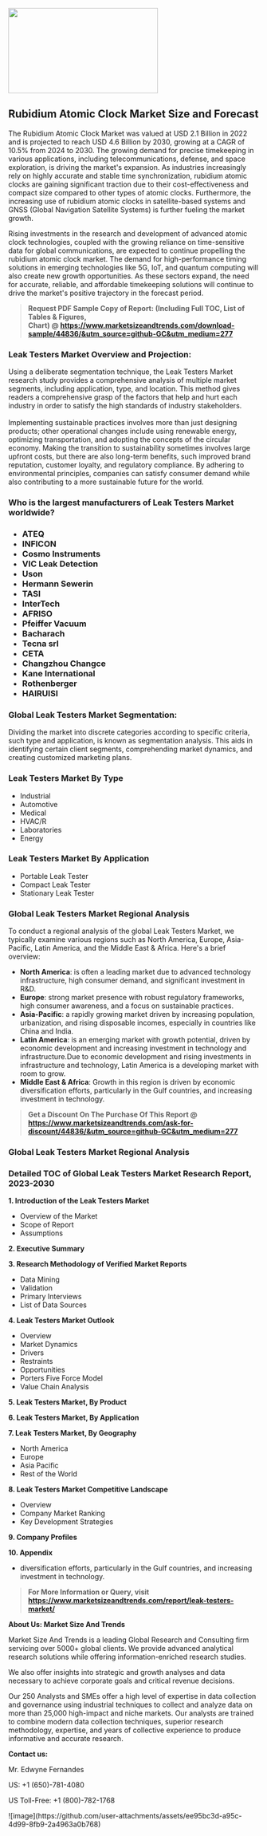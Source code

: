 <p><img class="alignnone size-medium wp-image-20088" src="https://ffe5etoiles.com/wp-content/uploads/2024/12/MST1-300x171.png" alt="" width="300" height="171" /></p><h2>Rubidium Atomic Clock Market Size and Forecast</h2><p>The Rubidium Atomic Clock Market was valued at USD 2.1 Billion in 2022 and is projected to reach USD 4.6 Billion by 2030, growing at a CAGR of 10.5% from 2024 to 2030. The growing demand for precise timekeeping in various applications, including telecommunications, defense, and space exploration, is driving the market's expansion. As industries increasingly rely on highly accurate and stable time synchronization, rubidium atomic clocks are gaining significant traction due to their cost-effectiveness and compact size compared to other types of atomic clocks. Furthermore, the increasing use of rubidium atomic clocks in satellite-based systems and GNSS (Global Navigation Satellite Systems) is further fueling the market growth.</p><p>Rising investments in the research and development of advanced atomic clock technologies, coupled with the growing reliance on time-sensitive data for global communications, are expected to continue propelling the rubidium atomic clock market. The demand for high-performance timing solutions in emerging technologies like 5G, IoT, and quantum computing will also create new growth opportunities. As these sectors expand, the need for accurate, reliable, and affordable timekeeping solutions will continue to drive the market's positive trajectory in the forecast period.</p></p><blockquote id="" class=""><strong>Request PDF Sample Copy of Report: (Including Full TOC, List of Tables &amp; Figures, Chart)&nbsp;@&nbsp;<strong><a href="https://www.marketsizeandtrends.com/download-sample/44836/&utm_source=github-GC&utm_medium=277" target="_blank">https://www.marketsizeandtrends.com/download-sample/44836/&utm_source=github-GC&utm_medium=277</a></strong></strong></blockquote><h3 id="" class="">Leak Testers Market&nbsp;Overview and Projection:</h3><p id="" class="">Using a deliberate segmentation technique, the Leak Testers Market research study provides a comprehensive analysis of multiple market segments, including application, type, and location. This method gives readers a comprehensive grasp of the factors that help and hurt each industry in order to satisfy the high standards of industry stakeholders. <br /> <br />Implementing sustainable practices involves more than just designing products; other operational changes include using renewable energy, optimizing transportation, and adopting the concepts of the circular economy. Making the transition to sustainability sometimes involves large upfront costs, but there are also long-term benefits, such improved brand reputation, customer loyalty, and regulatory compliance. By adhering to environmental principles, companies can satisfy consumer demand while also contributing to a more sustainable future for the world.</p><h3 id="" class="">Who is the largest manufacturers of&nbsp;Leak Testers Market worldwide?</h3><h3 class=""><p><ul><li>ATEQ </li><li> INFICON </li><li> Cosmo Instruments </li><li> VIC Leak Detection </li><li> Uson </li><li> Hermann Sewerin </li><li> TASI </li><li> InterTech </li><li> AFRISO </li><li> Pfeiffer Vacuum </li><li> Bacharach </li><li> Tecna srl </li><li> CETA </li><li> Changzhou Changce </li><li> Kane International </li><li> Rothenberger </li><li> HAIRUISI</li></ul></p></h3><h3 id="" class="">Global&nbsp;Leak Testers Market Segmentation:</h3><p id="" class="">Dividing the market into discrete categories according to specific criteria, such type and application, is known as segmentation analysis. This aids in identifying certain client segments, comprehending market dynamics, and creating customized marketing plans.</p><h3 id="" class="">Leak Testers Market&nbsp;By Type</h3><p><p><ul><li>Industrial</li><li> Automotive</li><li> Medical</li><li> HVAC/R</li><li> Laboratories</li><li> Energy</p></li></ul></p></p><h3 id="" class="">Leak Testers Market&nbsp;By Application</h3><p class=""><p><ul><li>Portable Leak Tester</li><li> Compact Leak Tester</li><li> Stationary Leak Tester</li></ul></p></p><h3 id="" class="">Global Leak Testers Market Regional Analysis</h3><p id="" class="">To conduct a regional analysis of the global Leak Testers Market, we typically examine various regions such as North America, Europe, Asia-Pacific, Latin America, and the Middle East &amp; Africa. Here's a brief overview:</p><ul><li><strong>North America</strong>: is often a leading market due to advanced technology infrastructure, high consumer demand, and significant investment in R&amp;D.</li><li><strong>Europe</strong>: strong market presence with robust regulatory frameworks, high consumer awareness, and a focus on sustainable practices.</li><li><strong>Asia-Pacific</strong>: a rapidly growing market driven by increasing population, urbanization, and rising disposable incomes, especially in countries like China and India.</li><li><strong>Latin America</strong>: is an emerging market with growth potential, driven by economic development and increasing investment in technology and infrastructure.Due to economic development and rising investments in infrastructure and technology, Latin America is a developing market with room to grow.</li><li><strong>Middle East &amp; Africa</strong>: Growth in this region is driven by economic diversification efforts, particularly in the Gulf countries, and increasing investment in technology.</li></ul><blockquote id="" class=""><strong>Get a Discount On The Purchase Of This Report @ <strong><a href="https://www.marketsizeandtrends.com/ask-for-discount/44836/&utm_source=github-GC&utm_medium=277" target="_blank">https://www.marketsizeandtrends.com/ask-for-discount/44836/&utm_source=github-GC&utm_medium=277</a></strong></strong></blockquote><h3 id="" class="">Global Leak Testers Market Regional Analysis</h3><h3 id="" class="">Detailed TOC of Global Leak Testers Market Research Report, 2023-2030</h3><p id="" class=""><strong>1. Introduction of the Leak Testers Market</strong></p><ul><li>Overview of the Market</li><li>Scope of Report</li><li>Assumptions</li></ul><p id="" class=""><strong>2. Executive Summary</strong></p><p id="" class=""><strong>3. Research Methodology of Verified Market Reports</strong></p><ul><li>Data Mining</li><li>Validation</li><li>Primary Interviews</li><li>List of Data Sources</li></ul><p id="" class=""><strong>4. Leak Testers Market Outlook</strong></p><ul><li>Overview</li><li>Market Dynamics</li><li>Drivers</li><li>Restraints</li><li>Opportunities</li><li>Porters Five Force Model</li><li>Value Chain Analysis</li></ul><p id="" class=""><strong>5. Leak Testers Market, By Product</strong></p><p id="" class=""><strong>6. Leak Testers Market, By Application</strong></p><p id="" class=""><strong>7. Leak Testers Market, By Geography</strong></p><ul><li>North America</li><li>Europe</li><li>Asia Pacific</li><li>Rest of the World</li></ul><p id="" class=""><strong>8. Leak Testers Market Competitive Landscape</strong></p><ul><li>Overview</li><li>Company Market Ranking</li><li>Key Development Strategies</li></ul><p id="" class=""><strong>9. Company Profiles</strong></p><p id="" class=""><strong>10. Appendix</strong></p><ul><li>diversification efforts, particularly in the Gulf countries, and increasing investment in technology.</li></ul><blockquote id="" class=""><strong>For More Information or Query, visit <strong><strong><a href="https://www.marketsizeandtrends.com/report/leak-testers-market/" target="_blank">https://www.marketsizeandtrends.com/report/leak-testers-market/</a></strong></strong></strong></blockquote><p id="" class=""><strong>About Us: Market Size And Trends</strong></p><p id="" class="">Market Size And Trends is a leading Global Research and Consulting firm servicing over 5000+ global clients. We provide advanced analytical research solutions while offering information-enriched research studies.</p><p id="" class="">We also offer insights into strategic and growth analyses and data necessary to achieve corporate goals and critical revenue decisions.</p><p id="" class="">Our 250 Analysts and SMEs offer a high level of expertise in data collection and governance using industrial techniques to collect and analyze data on more than 25,000 high-impact and niche markets. Our analysts are trained to combine modern data collection techniques, superior research methodology, expertise, and years of collective experience to produce informative and accurate research.</p><p id="" class=""><strong>Contact us:</strong></p><p id="" class="">Mr. Edwyne Fernandes</p><p id="" class="">US: +1 (650)-781-4080</p><p id="" class="">US Toll-Free: +1 (800)-782-1768</p>
![image](https://github.com/user-attachments/assets/ee95bc3d-a95c-4d99-8fb9-2a4963a0b768)
